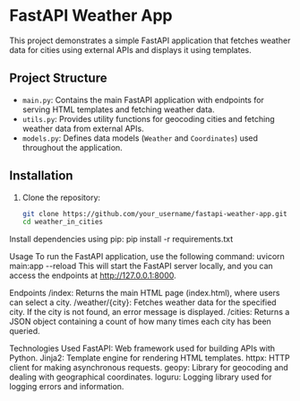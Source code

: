 # FastAPI Weather App

This project demonstrates a simple FastAPI application that fetches weather data for cities using external APIs and displays it using templates.

## Project Structure

- `main.py`: Contains the main FastAPI application with endpoints for serving HTML templates and fetching weather data.
- `utils.py`: Provides utility functions for geocoding cities and fetching weather data from external APIs.
- `models.py`: Defines data models (`Weather` and `Coordinates`) used throughout the application.

## Installation

1. Clone the repository:

   ```bash
   git clone https://github.com/your_username/fastapi-weather-app.git
   cd weather_in_cities
   
Install dependencies using pip:
pip install -r requirements.txt

Usage
To run the FastAPI application, use the following command:
uvicorn main:app --reload
This will start the FastAPI server locally, and you can access the endpoints at http://127.0.0.1:8000.

Endpoints
/index: Returns the main HTML page (index.html), where users can select a city.
/weather/{city}: Fetches weather data for the specified city. If the city is not found, an error message is displayed.
/cities: Returns a JSON object containing a count of how many times each city has been queried.

Technologies Used
FastAPI: Web framework used for building APIs with Python.
Jinja2: Template engine for rendering HTML templates.
httpx: HTTP client for making asynchronous requests.
geopy: Library for geocoding and dealing with geographical coordinates.
loguru: Logging library used for logging errors and information.